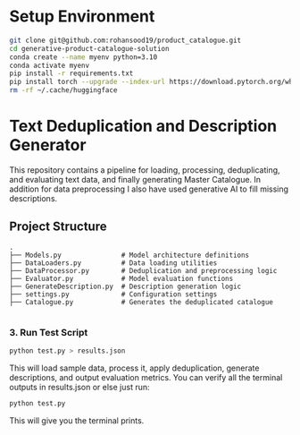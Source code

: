 # Setup Environment

```bash
git clone git@github.com:rohansood19/product_catalogue.git
cd generative-product-catalogue-solution
conda create --name myenv python=3.10
conda activate myenv
pip install -r requirements.txt
pip install torch --upgrade --index-url https://download.pytorch.org/whl/cpu
rm -rf ~/.cache/huggingface
```

# Text Deduplication and Description Generator

This repository contains a pipeline for loading, processing, deduplicating, and evaluating text data, and finally generating Master Catalogue. In addition for data preprocessing I also have used generative AI to fill missing descriptions.

##  Project Structure

```
.
├── Models.py               # Model architecture definitions
├── DataLoaders.py          # Data loading utilities
├── DataProcessor.py        # Deduplication and preprocessing logic
├── Evaluator.py            # Model evaluation functions
├── GenerateDescription.py  # Description generation logic
├── settings.py             # Configuration settings
├── Catalogue.py            # Generates the deduplicated catalogue
               
```


### 3. Run Test Script

```bash
python test.py > results.json
```

This will load sample data, process it, apply deduplication, generate descriptions, and output evaluation metrics.
You can verify all the terminal outputs in results.json or else just run: 

```bash
python test.py
```

This will give you the terminal prints.
